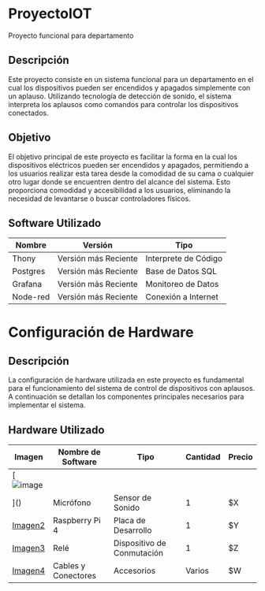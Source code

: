 # ProyectoIOT
Proyecto funcional para departamento

## Descripción
Este proyecto consiste en un sistema funcional para un departamento en el cual los dispositivos pueden ser encendidos y apagados simplemente con un aplauso. Utilizando tecnología de detección de sonido, el sistema interpreta los aplausos como comandos para controlar los dispositivos conectados.

## Objetivo
El objetivo principal de este proyecto es facilitar la forma en la cual los dispositivos eléctricos pueden ser encendidos y apagados, permitiendo a los usuarios realizar esta tarea desde la comodidad de su cama o cualquier otro lugar donde se encuentren dentro del alcance del sistema. Esto proporciona comodidad y accesibilidad a los usuarios, eliminando la necesidad de levantarse o buscar controladores físicos.

## Software Utilizado

| Nombre    | Versión           | Tipo                |
|-----------|-------------------|---------------------|
| Thony     | Versión más Reciente | Interprete de Código |
| Postgres  | Versión más Reciente | Base de Datos SQL    |
| Grafana   | Versión más Reciente | Monitoreo de Datos   |
| Node-red  | Versión más Reciente | Conexión a Internet |

# Configuración de Hardware

## Descripción
La configuración de hardware utilizada en este proyecto es fundamental para el funcionamiento del sistema de control de dispositivos con aplausos. A continuación se detallan los componentes principales necesarios para implementar el sistema.

## Hardware Utilizado

| Imagen       | Nombre de Software | Tipo          | Cantidad | Precio  |
|--------------|--------------------|---------------|----------|---------|
| [![image](https://github.com/AnaidLimas/ProyectoIOT/assets/142760991/56633388-8bd9-406d-bb6e-4f6a27b5845d)
]() | Micrófono           | Sensor de Sonido | 1        | $X      |
| [Imagen2]() | Raspberry Pi 4      | Placa de Desarrollo | 1        | $Y      |
| [Imagen3]() | Relé                | Dispositivo de Conmutación | 1        | $Z      |
| [Imagen4]() | Cables y Conectores | Accesorios   | Varios   | $W      |



